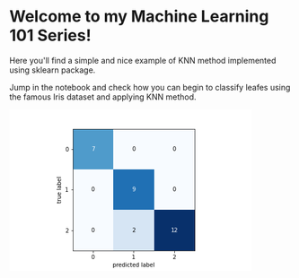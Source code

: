 
# Welcome to my Machine Learning 101 Series!

Here you'll find a simple and nice example of KNN  method implemented using sklearn package.

Jump in the notebook and check how you can begin to classify leafes using the famous Iris dataset and applying KNN method.

![alt text](https://github.com/fduque/101_ml_KNN_template/blob/master/knnConfusionMatrix.png)
